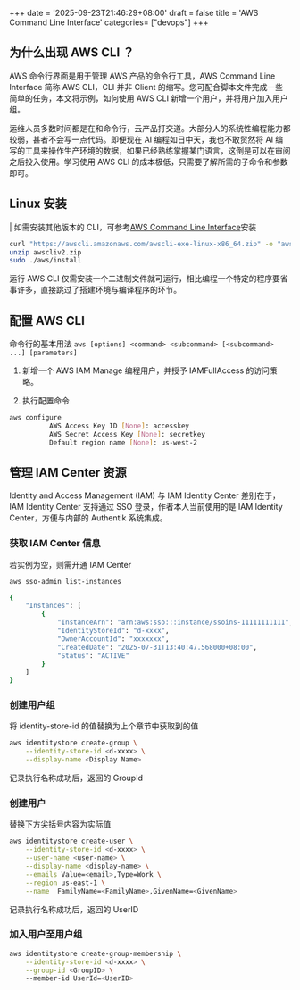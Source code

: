 +++
date = '2025-09-23T21:46:29+08:00'
draft = false
title = 'AWS Command Line Interface'
categories= ["devops"]
+++

## 为什么出现 AWS CLI ？

AWS 命令行界面是用于管理 AWS 产品的命令行工具，AWS Command Line Interface 简称 AWS CLI，CLI 并非 Client 的缩写。您可配合脚本文件完成一些简单的任务，本文将示例，如何使用 AWS CLI 新增一个用户，并将用户加入用户组。

运维人员多数时间都是在和命令行，云产品打交道。大部分人的系统性编程能力都较弱，甚者不会写一点代码。即便现在 AI 编程如日中天，我也不敢贸然将 AI 编写的工具来操作生产环境的数据，如果已经熟练掌握某门语言，这倒是可以在审阅之后投入使用。学习使用 AWS CLI 的成本极低，只需要了解所需的子命令和参数即可。

## Linux 安装

| 如需安装其他版本的 CLI，可参考[AWS Command Line Interface](https://docs.aws.amazon.com/cli/latest/userguide/getting-started-install.html)安装

```bash
curl "https://awscli.amazonaws.com/awscli-exe-linux-x86_64.zip" -o "awscliv2.zip"
unzip awscliv2.zip
sudo ./aws/install
```

运行 AWS CLI 仅需安装一个二进制文件就可运行，相比编程一个特定的程序要省事许多，直接跳过了搭建环境与编译程序的环节。

## 配置 AWS CLI

命令行的基本用法 `aws [options] <command> <subcommand> [<subcommand> ...] [parameters]`

1. 新增一个 AWS IAM Manage 编程用户，并授予 IAMFullAccess 的访问策略。

2. 执行配置命令

```bash
aws configure
          AWS Access Key ID [None]: accesskey
          AWS Secret Access Key [None]: secretkey
          Default region name [None]: us-west-2
```

## 管理 IAM Center 资源

Identity and Access Management (IAM) 与 IAM Identity Center 差别在于，IAM Identity Center 支持通过 SSO 登录，作者本人当前使用的是 IAM Identity Center，方便与内部的 Authentik 系统集成。

### 获取 IAM Center  信息

若实例为空，则需开通 IAM Center

```bash
aws sso-admin list-instances

{
    "Instances": [
        {
            "InstanceArn": "arn:aws:sso:::instance/ssoins-11111111111",
            "IdentityStoreId": "d-xxxx",
            "OwnerAccountId": "xxxxxxx",
            "CreatedDate": "2025-07-31T13:40:47.568000+08:00",
            "Status": "ACTIVE"
        }
    ]
}
```

### 创建用户组

将 identity-store-id 的值替换为上个章节中获取到的值

```bash
aws identitystore create-group \
    --identity-store-id <d-xxxx> \
    --display-name <Display Name>
```

记录执行名称成功后，返回的 GroupId

### 创建用户

替换下方尖括号内容为实际值

```bash
aws identitystore create-user \
    --identity-store-id <d-xxxx> \
    --user-name <user-name> \
    --display-name <display-name> \
    --emails Value=<email>,Type=Work \
    --region us-east-1 \
    --name  FamilyName=<FamilyName>,GivenName=<GivenName>
```

记录执行名称成功后，返回的 UserID

### 加入用户至用户组

```bash
aws identitystore create-group-membership \
    --identity-store-id <d-xxxx> \
    --group-id <GroupID> \ 
    --member-id UserId=<UserID>
```
